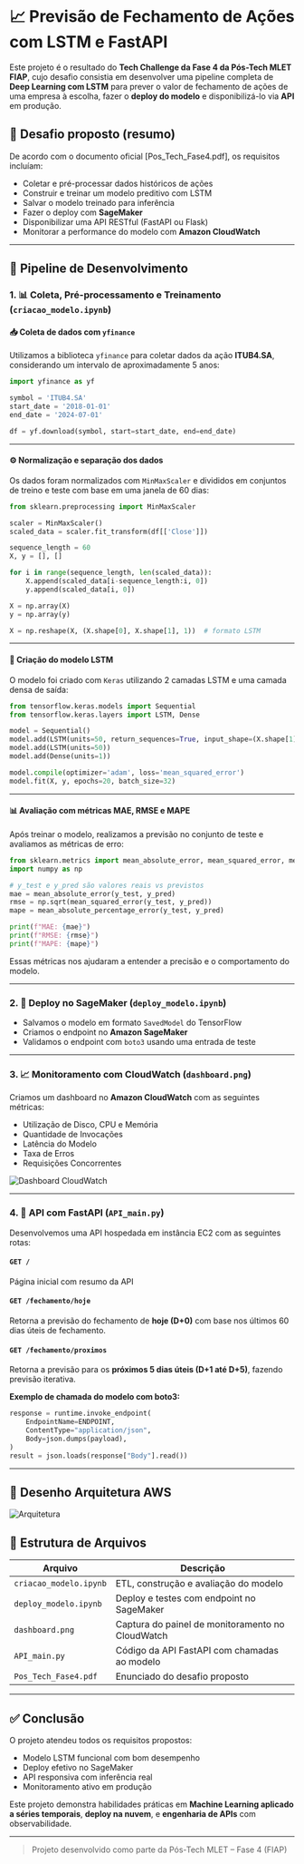 # 📈 Previsão de Fechamento de Ações com LSTM e FastAPI

Este projeto é o resultado do **Tech Challenge da Fase 4 da Pós-Tech MLET FIAP**, cujo desafio consistia em desenvolver uma pipeline completa de **Deep Learning com LSTM** para prever o valor de fechamento de ações de uma empresa à escolha, fazer o **deploy do modelo** e disponibilizá-lo via **API** em produção.

## 💼 Desafio proposto (resumo)
De acordo com o documento oficial [Pos_Tech_Fase4.pdf], os requisitos incluíam:
- Coletar e pré-processar dados históricos de ações
- Construir e treinar um modelo preditivo com LSTM
- Salvar o modelo treinado para inferência
- Fazer o deploy com **SageMaker**
- Disponibilizar uma API RESTful (FastAPI ou Flask)
- Monitorar a performance do modelo com **Amazon CloudWatch**

---

## 🔁 Pipeline de Desenvolvimento

### 1. 📊 Coleta, Pré-processamento e Treinamento (`criacao_modelo.ipynb`)

#### 📥 Coleta de dados com `yfinance`

Utilizamos a biblioteca `yfinance` para coletar dados da ação **ITUB4.SA**, considerando um intervalo de aproximadamente 5 anos:

```python
import yfinance as yf

symbol = 'ITUB4.SA'
start_date = '2018-01-01'
end_date = '2024-07-01'

df = yf.download(symbol, start=start_date, end=end_date)
```

---

#### ⚙️ Normalização e separação dos dados

Os dados foram normalizados com `MinMaxScaler` e divididos em conjuntos de treino e teste com base em uma janela de 60 dias:

```python
from sklearn.preprocessing import MinMaxScaler

scaler = MinMaxScaler()
scaled_data = scaler.fit_transform(df[['Close']])

sequence_length = 60
X, y = [], []

for i in range(sequence_length, len(scaled_data)):
    X.append(scaled_data[i-sequence_length:i, 0])
    y.append(scaled_data[i, 0])

X = np.array(X)
y = np.array(y)

X = np.reshape(X, (X.shape[0], X.shape[1], 1))  # formato LSTM
```

---

#### 🧠 Criação do modelo LSTM

O modelo foi criado com `Keras` utilizando 2 camadas LSTM e uma camada densa de saída:

```python
from tensorflow.keras.models import Sequential
from tensorflow.keras.layers import LSTM, Dense

model = Sequential()
model.add(LSTM(units=50, return_sequences=True, input_shape=(X.shape[1], 1)))
model.add(LSTM(units=50))
model.add(Dense(units=1))

model.compile(optimizer='adam', loss='mean_squared_error')
model.fit(X, y, epochs=20, batch_size=32)
```

---

#### 📊 Avaliação com métricas MAE, RMSE e MAPE

Após treinar o modelo, realizamos a previsão no conjunto de teste e avaliamos as métricas de erro:

```python
from sklearn.metrics import mean_absolute_error, mean_squared_error, mean_absolute_percentage_error
import numpy as np

# y_test e y_pred são valores reais vs previstos
mae = mean_absolute_error(y_test, y_pred)
rmse = np.sqrt(mean_squared_error(y_test, y_pred))
mape = mean_absolute_percentage_error(y_test, y_pred)

print(f"MAE: {mae}")
print(f"RMSE: {rmse}")
print(f"MAPE: {mape}")
```

Essas métricas nos ajudaram a entender a precisão e o comportamento do modelo.

---

### 2. 🚀 Deploy no SageMaker (`deploy_modelo.ipynb`)
- Salvamos o modelo em formato `SavedModel` do TensorFlow
- Criamos o endpoint no **Amazon SageMaker**
- Validamos o endpoint com `boto3` usando uma entrada de teste

---

### 3. 📈 Monitoramento com CloudWatch (`dashboard.png`)
Criamos um dashboard no **Amazon CloudWatch** com as seguintes métricas:
- Utilização de Disco, CPU e Memória
- Quantidade de Invocações
- Latência do Modelo
- Taxa de Erros
- Requisições Concorrentes

![Dashboard CloudWatch](https://github.com/pvpauloo/FIAP_PROJECTS_04/blob/main/dashboard.png?raw=true)

---

### 4. 🔌 API com FastAPI (`API_main.py`)
Desenvolvemos uma API hospedada em instância EC2 com as seguintes rotas:

#### `GET /`
Página inicial com resumo da API

#### `GET /fechamento/hoje`
Retorna a previsão do fechamento de **hoje (D+0)** com base nos últimos 60 dias úteis de fechamento.

#### `GET /fechamento/proximos`
Retorna a previsão para os **próximos 5 dias úteis (D+1 até D+5)**, fazendo previsão iterativa.

**Exemplo de chamada do modelo com boto3:**

```python
response = runtime.invoke_endpoint(
    EndpointName=ENDPOINT,
    ContentType="application/json",
    Body=json.dumps(payload),
)
result = json.loads(response["Body"].read())
```

---

## 🔀 Desenho Arquitetura AWS

![Arquitetura](https://github.com/pvpauloo/FIAP_PROJECTS_04/blob/main/aws_arch_img.png?raw=true)

## 📁 Estrutura de Arquivos

| Arquivo | Descrição |
|--------|-----------|
| `criacao_modelo.ipynb` | ETL, construção e avaliação do modelo |
| `deploy_modelo.ipynb` | Deploy e testes com endpoint no SageMaker |
| `dashboard.png` | Captura do painel de monitoramento no CloudWatch |
| `API_main.py` | Código da API FastAPI com chamadas ao modelo |
| `Pos_Tech_Fase4.pdf` | Enunciado do desafio proposto |

---

## ✅ Conclusão

O projeto atendeu todos os requisitos propostos:
- Modelo LSTM funcional com bom desempenho
- Deploy efetivo no SageMaker
- API responsiva com inferência real
- Monitoramento ativo em produção

Este projeto demonstra habilidades práticas em **Machine Learning aplicado a séries temporais**, **deploy na nuvem**, e **engenharia de APIs** com observabilidade.

---

> Projeto desenvolvido como parte da Pós-Tech MLET – Fase 4 (FIAP)
